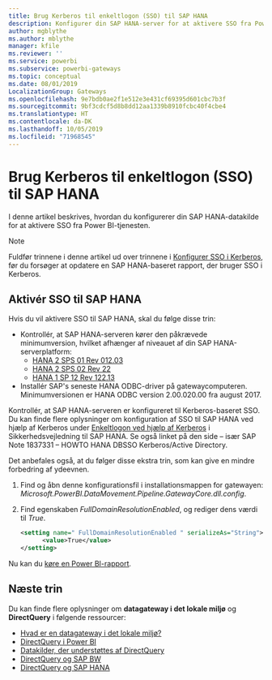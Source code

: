 ```yaml
---
title: Brug Kerberos til enkeltlogon (SSO) til SAP HANA
description: Konfigurer din SAP HANA-server for at aktivere SSO fra Power BI-tjenesten
author: mgblythe
ms.author: mblythe
manager: kfile
ms.reviewer: ''
ms.service: powerbi
ms.subservice: powerbi-gateways
ms.topic: conceptual
ms.date: 08/01/2019
LocalizationGroup: Gateways
ms.openlocfilehash: 9e7bdb0ae2f1e512e3e431cf69395d601cbc7b3f
ms.sourcegitcommit: 9bf3cdcf5d8b8dd12aa1339b8910fcbc40f4cbe4
ms.translationtype: HT
ms.contentlocale: da-DK
ms.lasthandoff: 10/05/2019
ms.locfileid: "71968545"
---
```

# <a name="use-kerberos-for-single-sign-on-sso-to-sap-hana"></a>Brug Kerberos til enkeltlogon (SSO) til SAP HANA

I denne artikel beskrives, hvordan du konfigurerer din SAP HANA-datakilde for at aktivere SSO fra Power BI-tjenesten.

> [!NOTE]
> Fuldfør trinnene i denne artikel ud over trinnene i [Konfigurer SSO i Kerberos](service-gateway-sso-kerberos.md), før du forsøger at opdatere en SAP HANA-baseret rapport, der bruger SSO i Kerberos.

## <a name="enable-sso-for-sap-hana"></a>Aktivér SSO til SAP HANA

Hvis du vil aktivere SSO til SAP HANA, skal du følge disse trin:

* Kontrollér, at SAP HANA-serveren kører den påkrævede minimumversion, hvilket afhænger af niveauet af din SAP HANA-serverplatform:
  * [HANA 2 SPS 01 Rev 012.03](https://launchpad.support.sap.com/#/notes/2557386)
  * [HANA 2 SPS 02 Rev 22](https://launchpad.support.sap.com/#/notes/2547324)
  * [HANA 1 SP 12 Rev 122.13](https://launchpad.support.sap.com/#/notes/2528439)
* Installér SAP's seneste HANA ODBC-driver på gatewaycomputeren.  Minimumversionen er HANA ODBC version 2.00.020.00 fra august 2017.

Kontrollér, at SAP HANA-serveren er konfigureret til Kerberos-baseret SSO. Du kan finde flere oplysninger om konfiguration af SSO til SAP HANA ved hjælp af Kerberos under [Enkeltlogon ved hjælp af Kerberos](https://help.sap.com/viewer/b3ee5778bc2e4a089d3299b82ec762a7/2.0.03/1885fad82df943c2a1974f5da0eed66d.html) i Sikkerhedsvejledning til SAP HANA. Se også linket på den side – især SAP Note 1837331 – HOWTO HANA DBSSO Kerberos/Active Directory.

Det anbefales også, at du følger disse ekstra trin, som kan give en mindre forbedring af ydeevnen.

1. Find og åbn denne konfigurationsfil i installationsmappen for gatewayen: *Microsoft.PowerBI.DataMovement.Pipeline.GatewayCore.dll.config*.

2. Find egenskaben *FullDomainResolutionEnabled*, og rediger dens værdi til *True*.

    ```xml
    <setting name=" FullDomainResolutionEnabled " serializeAs="String">
          <value>True</value>
    </setting>
    ```

Nu kan du [køre en Power BI-rapport](service-gateway-sso-kerberos.md#run-a-power-bi-report).

## <a name="next-steps"></a>Næste trin

Du kan finde flere oplysninger om **datagateway i det lokale miljø** og **DirectQuery** i følgende ressourcer:

* [Hvad er en datagateway i det lokale miljø?](/data-integration/gateway/service-gateway-getting-started)
* [DirectQuery i Power BI](desktop-directquery-about.md)
* [Datakilder, der understøttes af DirectQuery](desktop-directquery-data-sources.md)
* [DirectQuery og SAP BW](desktop-directquery-sap-bw.md)
* [DirectQuery og SAP HANA](desktop-directquery-sap-hana.md)
